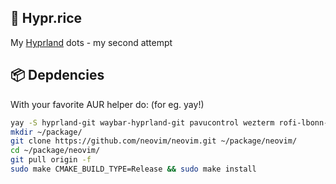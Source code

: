 ## 🍚 Hypr.rice

My [Hyprland](https://wiki.hyprland.org) dots - my second attempt

## 📦 Depdencies

With your favorite AUR helper do: (for eg. yay!)

```bash
yay -S hyprland-git waybar-hyprland-git pavucontrol wezterm rofi-lbonn-wayland-git ttf-jetbrains-mono-nerd hyprshot dunst fish hyprpaper
mkdir ~/package/
git clone https://github.com/neovim/neovim.git ~/package/neovim/
cd ~/package/neovim/
git pull origin -f
sudo make CMAKE_BUILD_TYPE=Release && sudo make install
```
